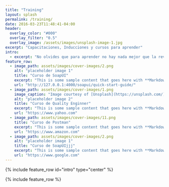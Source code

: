 ```yaml
---
title: "Training"
layout: splash
permalink: /training/
date: 2016-03-23T11:48:41-04:00
header:
  overlay_color: "#000"
  overlay_filter: "0.5"
  overlay_image: /assets/images/unsplash-image-1.jpg
excerpt: "Capacitaciones, Inducciones y cursos para aprender"
intro:
  - excerpt: "No olvides que para aprender no hay nada mejor que la revision espaciada"
feature_row:
  - image_path: assets/images/cover-images/2.png
    alt: "placeholder image 1"
    title: "Curso de SoapUI"
    excerpt: "This is some sample content that goes here with **Markdown** formatting."
    url: "http://127.0.0.1:4000/soapui/quick-start-guide/"
  - image_path: assets/images/cover-images/1.png
    image_caption: "Image courtesy of [Unsplash](https://unsplash.com/)"
    alt: "placeholder image 2"
    title: "Curso de Quality Enginner"
    excerpt: "This is some sample content that goes here with **Markdown** formatting."
    url: "https://www.yahoo.com"
  - image_path: assets/images/cover-images/11.png
    title: "Curso de Postman"
    excerpt: "This is some sample content that goes here with **Markdown** formatting."
    url: "https://www.amazon.com"
  - image_path: assets/images/cover-images/2.png
    alt: "placeholder image 1"
    title: "Curso de SoapUIjjj"
    excerpt: "This is some sample content that goes here with **Markdown** formatting."
    url: "https://www.google.com"
---
```


{% include feature_row id="intro" type="center" %}

{% include feature_row %}
